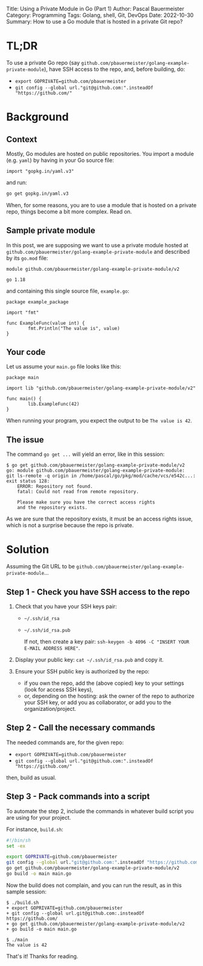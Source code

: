 Title: Using a Private Module in Go (Part 1)
Author: Pascal Bauermeister
Category: Programming
Tags: Golang, shell, Git, DevOps
Date: 2022-10-30
Summary: How to use a Go module that is hosted in a private Git repo?

# TL;DR

To use a private Go repo (say
`github.com/pbauermeister/golang-example-private-module`), have SSH access to the repo, and, before building, do:

- `export GOPRIVATE=github.com/pbauermeister`
- `git config --global url."git@github.com:".insteadOf "https://github.com/"`

# Background

## Context

Mostly, Go modules are hosted on public repositories. You import a
module (e.g. `yaml`) by having in your Go source file:

```golang
import "gopkg.in/yaml.v3"
```

and run:

```bash
go get gopkg.in/yaml.v3
```

When, for some reasons, you are to use a module that is hosted on a
private repo, things become a bit more complex. Read on.

## Sample private module

In this post, we are supposing we want to use a private module hosted
at `github.com/pbauermeister/golang-example-private-module` and
described by its `go.mod` file:

```golang
module github.com/pbauermeister/golang-example-private-module/v2

go 1.18
```

and containing this single source file, `example.go`:

```golang
package example_package

import "fmt"

func ExampleFunc(value int) {
        fmt.Println("The value is", value)
}
```

## Your code

Let us assume your `main.go` file looks like this:

```golang
package main

import lib "github.com/pbauermeister/golang-example-private-module/v2"

func main() {
        lib.ExampleFunc(42)
}
```

When running your program, you expect the output to be `The value is
42`.

## The issue

The command `go get ...` will yield an error, like in this session:

```
$ go get github.com/pbauermeister/golang-example-private-module/v2
go: module github.com/pbauermeister/golang-example-private-module:
git ls-remote -q origin in /home/pascal/go/pkg/mod/cache/vcs/e542c...: exit status 128:
	ERROR: Repository not found.
	fatal: Could not read from remote repository.

	Please make sure you have the correct access rights
	and the repository exists.
```

As we are sure that the repository exists, it must be an access rights
issue, which is not a surprise because the repo is private.

# Solution

Assuming the Git URL to be
`github.com/pbauermeister/golang-example-private-module`...

## Step 1 - Check you have SSH access to the repo

1. Check that you have your SSH keys pair:

    - `~/.ssh/id_rsa`
    - `~/.ssh/id_rsa.pub`

      If not, then create a key pair: `ssh-keygen -b 4096 -C "INSERT
      YOUR E-MAIL ADDRESS HERE"`.

2. Display your public key: `cat ~/.ssh/id_rsa.pub` and copy it.

3. Ensure your SSH public key is authorized by the repo:

     - if you own the repo, add the (above copied) key to your
       settings (look for access SSH keys),
     - or, depending on the hosting: ask the owner of the repo to
       authorize your SSH key, or add you as collaborator, or add you
       to the organization/project.

## Step 2 - Call the necessary commands

The needed commands are, for the given repo:

- `export GOPRIVATE=github.com/pbauermeister`
- `git config --global url."git@github.com:".insteadOf "https://github.com/"`

then, build as usual.

## Step 3 - Pack commands into a script

To automate the step 2, include the commands in whatever build script
you are using for your project.

For instance, `build.sh`:

```bash
#!/bin/sh
set -ex

export GOPRIVATE=github.com/pbauermeister
git config --global url."git@github.com:".insteadOf "https://github.com/"
go get github.com/pbauermeister/golang-example-private-module/v2
go build -o main main.go
```

Now the build does not complain, and you can run the result, as in
this sample session:

```
$ ./build.sh
+ export GOPRIVATE=github.com/pbauermeister
+ git config --global url.git@github.com:.insteadOf https://github.com/
+ go get github.com/pbauermeister/golang-example-private-module/v2
+ go build -o main main.go

$ ./main
The value is 42
```

That's it! Thanks for reading.
